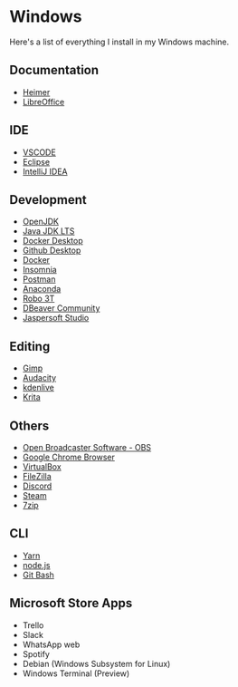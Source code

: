# Windows
Here's a list of everything I install in my Windows machine.

## Documentation
* [Heimer](https://github.com/juzzlin/Heimer/releases/)
* [LibreOffice](https://www.libreoffice.org/discover/libreoffice/)

## IDE
* [VSCODE](https://code.visualstudio.com/Download)
* [Eclipse](https://eclipse.org/downloads/)
* [IntelliJ IDEA](https://jetbrains.com/idea/download/)

## Development 
* [OpenJDK](https://jdk.java.net/archive/)
* [Java JDK LTS](https://oracle.com/technetwork/java/javase/downloads/)
* [Docker Desktop](https://hub.docker.com/editions/community/docker-ce-desktop-windows)
* [Github Desktop](https://desktop.github.com/)
* [Docker](https://docs.docker.com/install/)
* [Insomnia](https://insomnia.rest/download/)
* [Postman](https://www.getpostman.com/downloads/)
* [Anaconda](https://www.anaconda.com/distribution/)
* [Robo 3T](https://robomongo.org/download)
* [DBeaver Community](https://dbeaver.io/download/)
* [Jaspersoft Studio](https://community.jaspersoft.com/project/jaspersoft-studio)

## Editing
* [Gimp](https://gimp.org/downloads/)
* [Audacity](https://audacityteam.org/download/)
* [kdenlive](https://kdenlive.org/en/download/)
* [Krita](https://krita.org/en/download/krita-desktop/)


## Others
* [Open Broadcaster Software - OBS](https://obsproject.com/pt-br/download)
* [Google Chrome Browser](https://google.com/intl/en/chrome/)
* [VirtualBox](https://www.virtualbox.org/wiki/Downloads)
* [FileZilla](https://filezilla-project.org/)
* [Discord](https://discordapp.com/download)
* [Steam](https://store.steampowered.com/about/)
* [7zip](https://7-zip.org)

## CLI
* [Yarn](https://yarnpkg.com/en/docs/install)
* [node.js](https://https://nodejs.org/en/download/)
* [Git Bash](https://git-scm.com/downloads)

## Microsoft Store Apps
* Trello
* Slack
* WhatsApp web
* Spotify
* Debian (Windows Subsystem for Linux)
* Windows Terminal (Preview)

